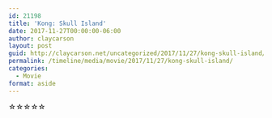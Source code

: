 ```yaml
---
id: 21198
title: 'Kong: Skull Island'
date: 2017-11-27T00:00:00-06:00
author: claycarson
layout: post
guid: http://claycarson.net/uncategorized/2017/11/27/kong-skull-island/
permalink: /timeline/media/movie/2017/11/27/kong-skull-island/
categories:
  - Movie
format: aside
---
```

<div class="media-details"></div>

<div class="media-creator"></div>

<div class="media-rating">☆☆☆☆☆</div>